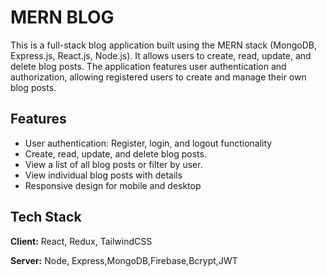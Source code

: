 
# MERN BLOG 

This is a full-stack blog application built using the MERN stack (MongoDB, Express.js, React.js, Node.js). It allows users to create, read, update, and delete blog posts. The application features user authentication and authorization, allowing registered users to create and manage their own blog posts.


## Features

- User authentication: Register, login, and logout functionality
- Create, read, update, and delete blog posts.
- View a list of all blog posts or filter by user.
- View individual blog posts with details
- Responsive design for mobile and desktop


## Tech Stack

**Client:** React, Redux, TailwindCSS

**Server:** Node, Express,MongoDB,Firebase,Bcrypt,JWT

